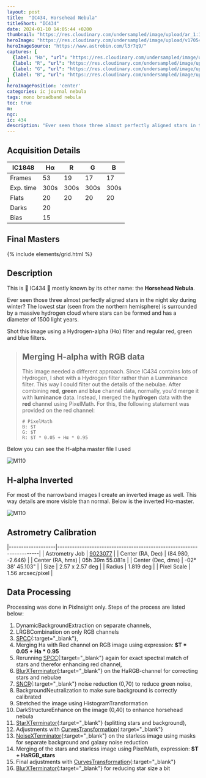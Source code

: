 ```yaml
---
layout: post
title:  "IC434, Horsehead Nebula"
titleShort: "IC434"
date: 2024-01-10 14:05:44 +0200
thumbnail: "https://res.cloudinary.com/undersampled/image/upload/ar_1:1,c_thumb,g_auto/ar_1:1,c_scale,w_400/v1705482584/IC434/IC434_thumb.jpg"
heroImage: "https://res.cloudinary.com/undersampled/image/upload/v1705482481/IC434/IC434_lojvyn_20041a_landscape.jpg"
heroImageSource: "https://www.astrobin.com/l3r7q9/"
captures: [
  {label: "Ha", "url": "https://res.cloudinary.com/undersampled/image/upload/v1705482157/IC434/IC434-Ha_to2hrw.jpg"},
  {label: "R", "url": "https://res.cloudinary.com/undersampled/image/upload/v1705952273/IC434/R_ydtsib.jpg"},
  {label: "G", "url": "https://res.cloudinary.com/undersampled/image/upload/v1705952273/IC434/G_qeeijr.jpg"},
  {label: "B", "url": "https://res.cloudinary.com/undersampled/image/upload/v1705952273/IC434/B_fpt6qz.jpg"}
]
heroImagePosition: 'center'
categories: ic journal nebula
tags: mono broadband nebula
toc: true
m:
ngc: 
ic: 434
description: "Ever seen those three almost perfectly aligned stars in the night sky during winter? That area is filled with hydrogen..."
---
```


## Acquisition Details

| IC1848    | Hα   | R    | G    | B    |
|-----------|------|------|------|------|
| Frames    | 53   | 19   | 17   | 17   |
| Exp. time | 300s | 300s | 300s | 300s |
| Flats     | 20   | 20   | 20   | 20   | 
| Darks     | 20   |      |      |      |
| Bias      | 15   |      |      |      |

## Final Masters

{% include elements/grid.html %}

## Description

This is 🐴 IC434 🐴 mostly known by its other name: the **Horsehead Nebula**.

Ever seen those three almost perfectly aligned stars in the night sky during winter? The lowest star (seen from the northern hemisphere) is surrounded by a massive hydrogen cloud where stars can be formed and has a diameter of 1500 light years.

Shot this image using a Hydrogen-alpha (Hα) filter and regular red, green and blue filters.

> ## Merging H-alpha with RGB data
> This image needed a different approach. Since IC434 contains lots of Hydrogen, I shot with a Hydrogen filter rather than a Lumminance filter. This way I could filter out the
> details of the nebulae. After combining **red**, **green** and **blue** channel data, normally, you'd merge it with **luminance** data. Instead, I merged the **hydrogen** data with the **red** channel using PixelMath. For this, the following statement was provided on the red channel:
>
> ```
> # PixelMath
> B: $T
> G: $T
> R: $T * 0.05 + Hα * 0.95
> ```

Below you can see the H-alpha master file I used

![M110](https://res.cloudinary.com/undersampled/image/upload/v1705482157/IC434/IC434-Ha_to2hrw.jpg "H-alpha inverted")

## H-alpha Inverted

For most of the narrowband images I create an inverted image as well. This way details are more visible than normal. Below is the inverted Hα-master. 

![M110](https://res.cloudinary.com/undersampled/image/upload/v1705482003/IC434/IC434-inv_jfgvlm.jpg "H-alpha inverted")

## Astrometry Calibration

|-------------------|----------------------------------------------------------------------|
| Astrometry Job    | [9023077](https://nova.astrometry.net/user_images/9175119#annotated) |
| Center (RA, Dec)  | (84.980, -2.646) |
| Center (RA, hms)  | 05h 39m 55.081s |
| Center (Dec, dms) | -02° 38' 45.103" |
| Size              | 2.57 x 2.57 deg |
| Radius            | 1.819 deg |
| Pixel Scale       | 1.56 arcsec/pixel |

## Data Processing

Processing was done in PixInsight only. Steps of the process are listed below:

1. DynamicBackgroundExtraction on separate channels,
2. LRGBCombination on only RGB channels
3. [SPCC](https://pixinsight.com/doc/docs/SPCC/SPCC.html#__Applying_SPCC_to_Narrowband_Images__){:target="_blank"},
4. Merging Ha with Red channel on RGB image using expression: **$T * 0.05 + Ha * 0.95**
5. Rerunning [SPCC](https://pixinsight.com/doc/docs/SPCC/SPCC.html#__Applying_SPCC_to_Narrowband_Images__){:target="_blank"} again for exact spectral match of stars and therefor enhancing red channel,
6. [BlurXTerminator](https://www.rc-astro.com/software/bxt/){:target="_blank"} on the HaRGB-channel for correcting stars and nebulae
7. [SNCR](https://www.pixinsight.com/doc/legacy/LE/21_noise_reduction/scnr/scnr.html){:target="_blank"} noise reduction (0,70) to reduce green noise,
8. BackgroundNeutralization to make sure background is correctly calibrated
9. Stretched the image using HistogramTransformation
10. DarkStructureEnhance on the image (0,40) to enhance horsehead nebula
11. [StarXTerminator](https://www.rc-astro.com/software/sxt/){:target="_blank"} (splitting stars and background),
12. Adjustments with [CurvesTransformation](https://pixinsight.com/doc/tools/CurvesTransformation/CurvesTransformation.html){:target="_blank"}
13. [NoiseXTerminator](https://www.rc-astro.com/software/nxt/){:target="_blank"} on the starless image using masks for separate background and galaxy noise reduction
14. Merging of the stars and starless image using PixelMath, expression: **$T + HaRGB_stars**
15. Final adjustments with [CurvesTransformation](https://pixinsight.com/doc/tools/CurvesTransformation/CurvesTransformation.html){:target="_blank"} 
16. [BlurXTerminator](https://www.rc-astro.com/software/bxt/){:target="_blank"} for reducing star size a bit